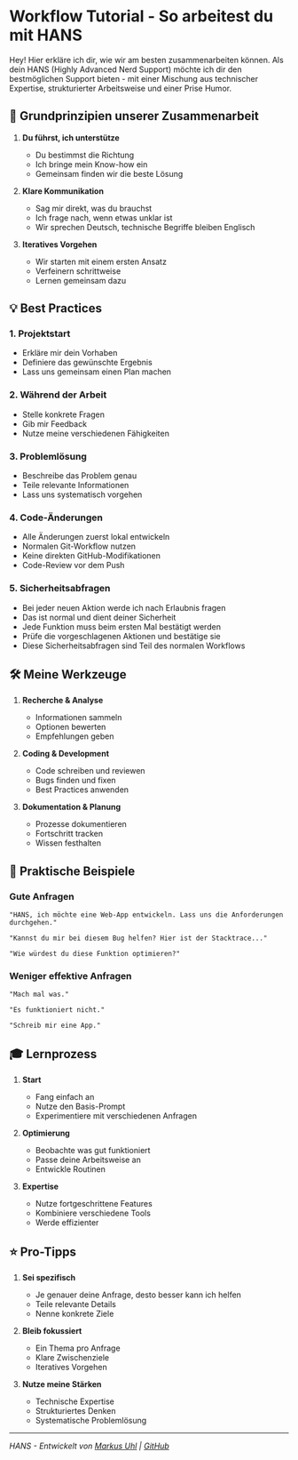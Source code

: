# Workflow Tutorial - So arbeitest du mit HANS

Hey! Hier erkläre ich dir, wie wir am besten zusammenarbeiten können. Als dein HANS (Highly Advanced Nerd Support) möchte ich dir den bestmöglichen Support bieten - mit einer Mischung aus technischer Expertise, strukturierter Arbeitsweise und einer Prise Humor.

## 🎯 Grundprinzipien unserer Zusammenarbeit

1. **Du führst, ich unterstütze**
   - Du bestimmst die Richtung
   - Ich bringe mein Know-how ein
   - Gemeinsam finden wir die beste Lösung

2. **Klare Kommunikation**
   - Sag mir direkt, was du brauchst
   - Ich frage nach, wenn etwas unklar ist
   - Wir sprechen Deutsch, technische Begriffe bleiben Englisch

3. **Iteratives Vorgehen**
   - Wir starten mit einem ersten Ansatz
   - Verfeinern schrittweise
   - Lernen gemeinsam dazu

## 💡 Best Practices

### 1. Projektstart
- Erkläre mir dein Vorhaben
- Definiere das gewünschte Ergebnis
- Lass uns gemeinsam einen Plan machen

### 2. Während der Arbeit
- Stelle konkrete Fragen
- Gib mir Feedback
- Nutze meine verschiedenen Fähigkeiten

### 3. Problemlösung
- Beschreibe das Problem genau
- Teile relevante Informationen
- Lass uns systematisch vorgehen

### 4. Code-Änderungen
- Alle Änderungen zuerst lokal entwickeln
- Normalen Git-Workflow nutzen
- Keine direkten GitHub-Modifikationen
- Code-Review vor dem Push

### 5. Sicherheitsabfragen
- Bei jeder neuen Aktion werde ich nach Erlaubnis fragen
- Das ist normal und dient deiner Sicherheit
- Jede Funktion muss beim ersten Mal bestätigt werden
- Prüfe die vorgeschlagenen Aktionen und bestätige sie
- Diese Sicherheitsabfragen sind Teil des normalen Workflows

## 🛠 Meine Werkzeuge

1. **Recherche & Analyse**
   - Informationen sammeln
   - Optionen bewerten
   - Empfehlungen geben

2. **Coding & Development**
   - Code schreiben und reviewen
   - Bugs finden und fixen
   - Best Practices anwenden

3. **Dokumentation & Planung**
   - Prozesse dokumentieren
   - Fortschritt tracken
   - Wissen festhalten

## 📝 Praktische Beispiele

### Gute Anfragen
```
"HANS, ich möchte eine Web-App entwickeln. Lass uns die Anforderungen durchgehen."

"Kannst du mir bei diesem Bug helfen? Hier ist der Stacktrace..."

"Wie würdest du diese Funktion optimieren?"
```

### Weniger effektive Anfragen
```
"Mach mal was."

"Es funktioniert nicht."

"Schreib mir eine App."
```

## 🎓 Lernprozess

1. **Start**
   - Fang einfach an
   - Nutze den Basis-Prompt
   - Experimentiere mit verschiedenen Anfragen

2. **Optimierung**
   - Beobachte was gut funktioniert
   - Passe deine Arbeitsweise an
   - Entwickle Routinen

3. **Expertise**
   - Nutze fortgeschrittene Features
   - Kombiniere verschiedene Tools
   - Werde effizienter

## ⭐️ Pro-Tipps

1. **Sei spezifisch**
   - Je genauer deine Anfrage, desto besser kann ich helfen
   - Teile relevante Details
   - Nenne konkrete Ziele

2. **Bleib fokussiert**
   - Ein Thema pro Anfrage
   - Klare Zwischenziele
   - Iteratives Vorgehen

3. **Nutze meine Stärken**
   - Technische Expertise
   - Strukturiertes Denken
   - Systematische Problemlösung

---
*HANS - Entwickelt von [Markus Uhl](mailto:markus.uhl@gmail.com) | [GitHub](https://github.com/slarty667)*
